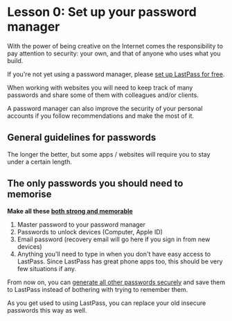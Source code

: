 # Lesson 0: Set up your password manager

With the power of being creative on the Internet comes the responsibility to pay attention to security: your own, and that of anyone who uses what you build.

If you're not yet using a password manager, please [set up LastPass for free](https://www.lastpass.com/).

When working with websites you will need to keep track of many passwords and share some of them with colleagues and/or clients.

A password manager can also improve the security of your personal accounts if you follow recommendations and make the most of it.

## General guidelines for passwords

The longer the better, but some apps / websites will require you to stay under a certain length.

## The only passwords you should need to memorise

**Make all these [both strong and memorable](https://www.malwarefox.com/set-strong-memorable-passwords/)**

1. Master password to your password manager
2. Passwords to unlock devices (Computer, Apple ID)
3. Email password (recovery email will go here if you sign in from new devices)
4. Anything you'll need to type in when you don't have easy access to LastPass. Since LastPass has great phone apps too, this should be very few situations if any.

From now on, you can [generate all other passwords securely](https://www.lastpass.com/password-generator) and save them to LastPass instead of bothering with trying to remember them.

As you get used to using LastPass, you can replace your old insecure passwords this way as well.
